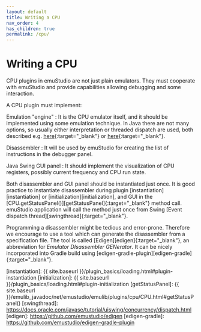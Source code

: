 ```yaml
---
layout: default
title: Writing a CPU
nav_order: 4
has_children: true
permalink: /cpu/
---
```


# Writing a CPU

CPU plugins in emuStudio are not just plain emulators. They must cooperate with emuStudio and provide capabilities allowing debugging and some interaction.

A CPU plugin must implement:

Emulation "engine"
: It is the CPU emulator itself, and it should be implemented using some emulation technique. In Java there are not many options, so usually either interpretation or threaded dispatch are used, both described e.g. [here][interpretation]{:target="_blank"} or [here][bario]{:target="_blank"}.

Disassembler
: It will be used by emuStudio for creating the list of instructions in the debugger panel.

Java Swing GUI panel
: It should implement the visualization of CPU registers, possibly current frequency and CPU run state.

Both disassembler and GUI panel should be instantiated just once. It is good practice to instantiate disassembler during plugin [instantiation][instantiation] or [initialization][initialization], and GUI in the [CPU.getStatusPanel()][getStatusPanel]{:target="_blank"} method call. emuStudio application will call the method just once from Swing [Event dispatch thread][swingthread]{:target="_blank"}.

Programming a disassembler might be tedious and error-prone. Therefore we encourage to use a tool which can generate the disassembler from a specification file. The tool is called [Edigen][edigen]{:target="_blank"}, an abbreviation for _Emulator DIsassembler GENerator_. It can be nicely incorporated into Gradle build using [edigen-gradle-plugin][edigen-gradle]{:target="_blank"}.





[bario]: http://www.xsim.com/papers/Bario.2001.emubook.pdf
[interpretation]: http://cse.unl.edu/~witty/class/embedded/material/note/emulation.pdf
[instantiation]: {{ site.baseurl }}/plugin_basics/loading.html#plugin-instantiation
[initialization]: {{ site.baseurl }}/plugin_basics/loading.html#plugin-initialization
[getStatusPanel]: {{ site.baseurl }}/emulib_javadoc/net/emustudio/emulib/plugins/cpu/CPU.html#getStatusPanel()
[swingthread]: https://docs.oracle.com/javase/tutorial/uiswing/concurrency/dispatch.html
[edigen]: https://github.com/emustudio/edigen
[edigen-gradle]: https://github.com/emustudio/edigen-gradle-plugin
